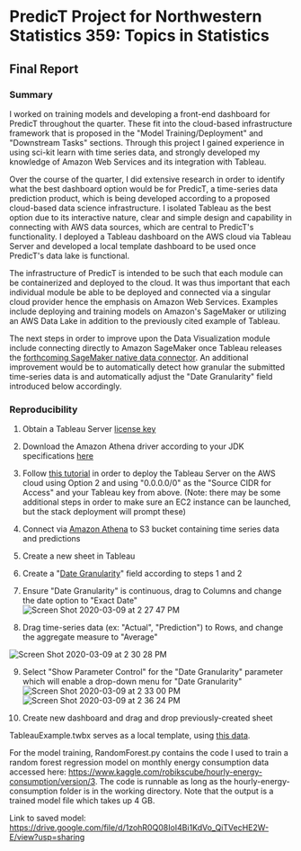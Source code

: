 # PredicT Project for Northwestern Statistics 359: Topics in Statistics

## Final Report

### Summary
I worked on training models and developing a front-end dashboard for PredicT throughout the quarter. These fit into the cloud-based infrastructure framework that is proposed in the "Model Training/Deployment" and "Downstream Tasks" sections. Through this project I gained experience in using sci-kit learn with time series data, and strongly developed my knowledge of Amazon Web Services and its integration with Tableau. 

Over the course of the quarter, I did extensive research in order to identify what the best dashboard option would be for PredicT, a time-series data prediction product, which is being developed according to a proposed cloud-based data science infrastructure. I isolated Tableau as the best option due to its interactive nature, clear and simple design and capability in connecting with AWS data sources, which are central to PredicT's functionality. I deployed a Tableau dashboard on the AWS cloud via Tableau Server and developed a local template dashboard to be used once PredicT's data lake is functional. 

The infrastructure of PredicT is intended to be such that each module can be containerized and deployed to the cloud. It was thus important that each individual module be able to be deployed and connected via a singular cloud provider hence the emphasis on Amazon Web Services. Examples include deploying and training models on Amazon's SageMaker or utilizing an AWS Data Lake in addition to the previously cited example of Tableau. 

The next steps in order to improve upon the Data Visualization module include connecting directly to Amazon SageMaker once Tableau releases the [forthcoming SageMaker native data connector](https://www.tableau.com/about/blog/2018/10/our-ongoing-work-aws-support-your-cloud-analytics-journey-95959). An additional improvement would be to automatically detect how granular the submitted time-series data is and automatically adjust the "Date Granularity" field introduced below accordingly.   

### Reproducibility
1. Obtain a Tableau Server [license key](https://buy.tableau.com/#server)

2. Download the Amazon Athena driver according to your JDK specifications [here](https://docs.aws.amazon.com/athena/latest/ug/connect-with-jdbc.html)

3. Follow [this tutorial](https://aws-quickstart.s3.amazonaws.com/quickstart-tableau-server/doc/tableau-server-on-the-aws-cloud.pdf) in order to deploy the Tableau Server on the AWS cloud using Option 2 and using "0.0.0.0/0" as the "Source CIDR for Access" and your Tableau key from above. (Note: there may be some additional steps in order to make sure an EC2 instance can be launched, but the stack deployment will prompt these)

4. Connect via [Amazon Athena](https://www.tableau.com/about/blog/2017/5/connect-your-s3-data-amazon-athena-connector-tableau-103-71105) to S3 bucket containing time series data and predictions

5. Create a new sheet in Tableau

6. Create a "[Date Granularity](https://evolytics.com/blog/tableau-201-change-date-aggregation-using-parameters/)" field according to steps 1 and 2

7. Ensure "Date Granularity" is continuous, drag to Columns and change the date option to "Exact Date"
![Screen Shot 2020-03-09 at 2 27 47 PM](https://user-images.githubusercontent.com/55408707/76249889-37018000-6212-11ea-971b-b9299093144e.png)


8. Drag time-series data (ex: "Actual", "Prediction") to Rows, and change the aggregate measure to "Average"

![Screen Shot 2020-03-09 at 2 30 28 PM](https://user-images.githubusercontent.com/55408707/76250061-8ba4fb00-6212-11ea-854c-c31daa76f5e8.png)

9. Select "Show Parameter Control" for the "Date Granularity" parameter which will enable a drop-down menu for "Date Granularity"
![Screen Shot 2020-03-09 at 2 33 00 PM](https://user-images.githubusercontent.com/55408707/76250314-1ab21300-6213-11ea-8207-ab7f44808b0f.png)
![Screen Shot 2020-03-09 at 2 36 24 PM](https://user-images.githubusercontent.com/55408707/76250976-41247e00-6214-11ea-91b2-536e3e42d58a.png)

10. Create new dashboard and drag and drop previously-created sheet

TableauExample.twbx serves as a local template, using [this data](https://github.com/eric-hochberger/class-project/blob/master/hourly-energy-consumption/AEP_hourly.csv). 

For the model training, RandomForest.py contains the code I used to train a random forest regression model on monthly energy consumption data accessed here: https://www.kaggle.com/robikscube/hourly-energy-consumption/version/3. The code is runnable as long as the hourly-energy-consumption folder is in the working directory. Note that the output is a trained model file which takes up 4 GB. 

Link to saved model: https://drive.google.com/file/d/1zohR0Q08IoI4Bi1KdVo_QiTVecHE2W-E/view?usp=sharing



